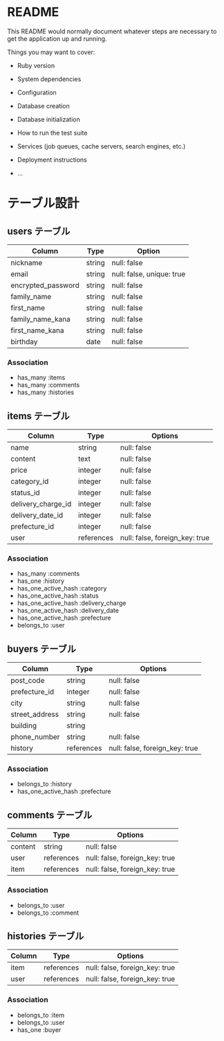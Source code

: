 # README

This README would normally document whatever steps are necessary to get the
application up and running.

Things you may want to cover:

* Ruby version

* System dependencies

* Configuration

* Database creation

* Database initialization

* How to run the test suite

* Services (job queues, cache servers, search engines, etc.)

* Deployment instructions

* ...

# テーブル設計

## users テーブル

| Column              | Type   | Option                  |
| ------------------  | ------ | ---------               |
|nickname             |string  |null: false              |
|email                |string  |null: false, unique: true|
|encrypted_password   |string  |null: false              |
|family_name          |string  |null: false              |
|first_name           |string  |null: false              |
|family_name_kana     |string  |null: false              |
|first_name_kana      |string  |null: false              |
|birthday             |date    |null: false              |
### Association

- has_many :items
- has_many :comments
- has_many :histories


## items テーブル

| Column           | Type       | Options                        |
| ------           | ------     | -----------                    |
|name              | string     | null: false                    |
|content           | text       | null: false                    |
|price             | integer     | null: false                   |
|category_id       | integer    | null: false                    |
|status_id         | integer    | null: false                    |
|delivery_charge_id| integer    | null: false                    |
|delivery_date_id  | integer    | null: false                    |
|prefecture_id     | integer    | null: false                    |
|user              | references | null: false, foreign_key: true |
### Association

- has_many :comments
- has_one :history
- has_one_active_hash :category
- has_one_active_hash :status
- has_one_active_hash :delivery_charge
- has_one_active_hash :delivery_date
- has_one_active_hash :prefecture
- belongs_to :user

## buyers テーブル

| Column       | Type       | Options                        |
| ------       | --------   | ---------------------------    |
|post_code     | string     | null: false                    |
|prefecture_id | integer    | null: false                    |
|city          | string     | null: false                    |
|street_address| string     | null: false                    |
|building      | string     |                                |
|phone_number  | string     | null: false                    |
|history       | references | null: false, foreign_key: true |
### Association

- belongs_to :history
- has_one_active_hash :prefecture


## comments テーブル

| Column  | Type       | Options                        |
| ------- | --------   | ------------------------------ |
|content  | string     | null: false                    |
|user     | references | null: false, foreign_key: true |
|item     | references | null: false, foreign_key: true |
### Association

- belongs_to :user
- belongs_to :comment


## histories テーブル

| Column  | Type       | Options                        |
| ------- | --------   | ------------------------------ |
|item     | references | null: false, foreign_key: true |
|user     | references | null: false, foreign_key: true |

### Association

- belongs_to :item
- belongs_to :user
- has_one :buyer